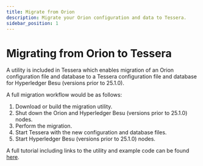 ```yaml
---
title: Migrate from Orion
description: Migrate your Orion configuration and data to Tessera.
sidebar_position: 1
---
```


# Migrating from Orion to Tessera

A utility is included in Tessera which enables migration of an Orion configuration file and database to a Tessera configuration file and database for Hyperledger Besu (versions prior to 25.1.0).

A full migration workflow would be as follows:

1. Download or build the migration utility.
1. Shut down the Orion and Hyperledger Besu (versions prior to 25.1.0) nodes.
1. Perform the migration.
1. Start Tessera with the new configuration and database files.
1. Start Hyperledger Besu (versions prior to 25.1.0) nodes.

A full tutorial including links to the utility and example code can be found [here](https://docs.orion.consensys.net/en/latest/Tutorials/Migrating-from-Orion-to-Tessera/).
